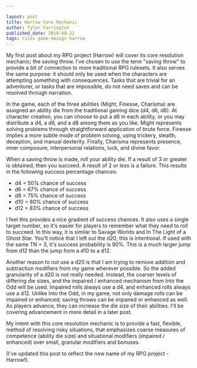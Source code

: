 ```yaml
---

layout: post
title: Harrow Core Mechanic
author: Tyler Farrington
published_date: 2019-08-22
tags: rules game-design harrow
---
```


My first post about my RPG project (Harrow) will cover its core resolution mechanic; the saving throw. I've chosen to use the term "saving throw" to provide a bit of connection to more traditional RPG rulesets. It also serves the same purpose: it should only be used when the characters are attempting something with consequences. Tasks that are trivial for an adventurer, or tasks that are impossible, do not need saves and can be resolved through narration.

In the game, each of the three abilities (Might, Finesse, Charisma) are assigned an ability die from the traditional gaming dice (d4, d6, d8). At character creation, you can choose to put a d6 in each ability, or you may distribute a d4, a d6, and a d8 among them as you like. Might represents solving problems through straightforward application of brute force. Finesse implies a more subtle mode of problem solving, using trickery, stealth, deception, and manual dexterity. Finally, Charisma represents presence, inner composure, interpersonal relations, luck, and divine favor.

When a saving throw is made, roll your ability die. If a result of 3 or greater is obtained, then you succeed. A result of 2 or less is a failure. This results in the following success percentage chances:

- d4 = 50% chance of success
- d6 = 67% chance of success
- d8 = 75% chance of success
- d10 = 80% chance of success
- d12 = 83% chance of success

I feel this provides a nice gradient of success chances. It also uses a single target number, so it's easier for players to remember what they need to roll to succeed. In this way, it is similar to Savage Worlds and In The Light of a Ghost Star. You'll notice that I left out the d20; this is intentional. If used with the same TN = 3, it's success probability is 90%. This is a much larger jump from d12 than the jump from a d10 to a d12.

Another reason to not use a d20 is that I am trying to remove addition and subtraction modifiers from my game wherever possible. So the added granularity of a d20 is not really needed. Instead, the coarser levels of differing die sizes, and the impaired / enhanced mechanism from Into the Odd will be used. Impaired rolls always use a d4, and enhanced rolls always use a d12. Unlike Into the Odd, in my game, not only damage rolls can be impaired or enhanced; saving throws can be impaired or enhanced as well.
As players advance, they can increase the die size of their abilities. I'll be covering advancement in more detail in a later post.

My intent with this core resolution mechanic is to provide a fast, flexible, method of resolving risky situations, that emphasizes coarse measures of competence (ability die size) and situational modifiers (impaired / enhanced) over small, granular modifiers and bonuses.

(I've updated this post to reflect the new name of my RPG project - Harrow!).
